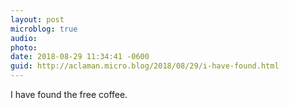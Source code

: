 ```yaml
---
layout: post
microblog: true
audio: 
photo: 
date: 2018-08-29 11:34:41 -0600
guid: http://aclaman.micro.blog/2018/08/29/i-have-found.html
---
```

I have found the free coffee.
